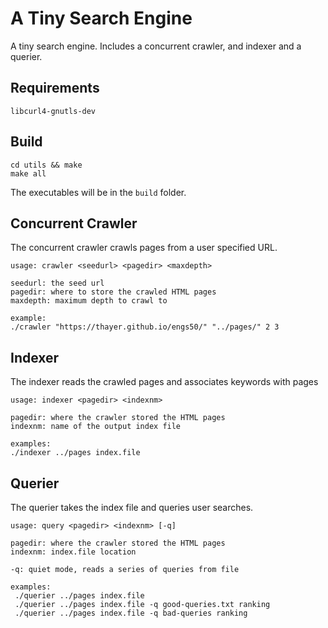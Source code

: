 # A Tiny Search Engine

A tiny search engine. Includes a concurrent crawler, and indexer and a querier.

## Requirements
`libcurl4-gnutls-dev`

## Build
```
cd utils && make
make all
```
The executables will be in the `build` folder.

## Concurrent Crawler
The concurrent crawler crawls pages from a user specified URL.
```
usage: crawler <seedurl> <pagedir> <maxdepth>

seedurl: the seed url
pagedir: where to store the crawled HTML pages
maxdepth: maximum depth to crawl to

example:
./crawler "https://thayer.github.io/engs50/" "../pages/" 2 3
```

## Indexer
The indexer reads the crawled pages and associates keywords with pages
```
usage: indexer <pagedir> <indexnm>

pagedir: where the crawler stored the HTML pages
indexnm: name of the output index file

examples:
./indexer ../pages index.file 
```

## Querier
The querier takes the index file and queries user searches.
```
usage: query <pagedir> <indexnm> [-q]

pagedir: where the crawler stored the HTML pages
indexnm: index.file location

-q: quiet mode, reads a series of queries from file

examples: 
 ./querier ../pages index.file
 ./querier ../pages index.file -q good-queries.txt ranking
 ./querier ../pages index.file -q bad-queries ranking
```